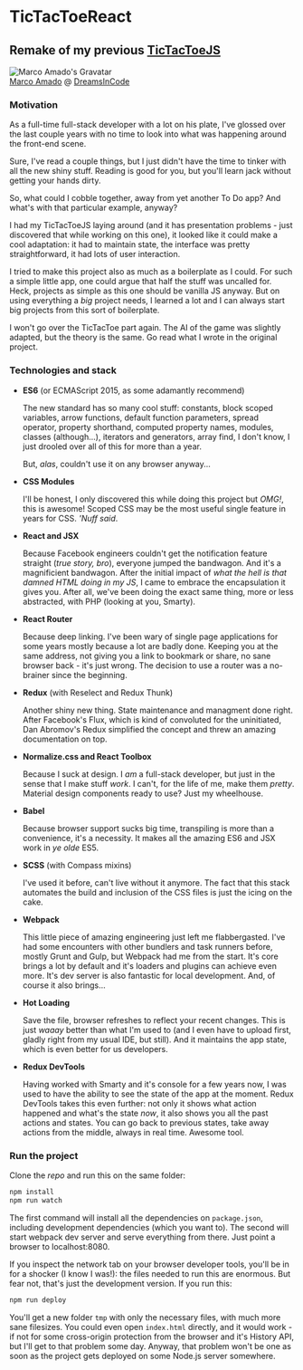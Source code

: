 # TicTacToeReact #

## Remake of my previous [TicTacToeJS](https://github.com/mjamado/TicTacToeJS) ##

![Marco Amado's Gravatar](http://1.gravatar.com/avatar/1a11649fa31edc86ddbfa4466ebf560b?s=40&d=http%3A%2F%2F1.gravatar.com%2Favatar%2Fad516503a11cd5ca435acc9bb6523536%3Fs%3D40&r=G)  
[Marco Amado](mailto:mjamado@dreamsincode.com) @ [DreamsInCode](http://www.dreamsincode.com)

### Motivation ###

As a full-time full-stack developer with a lot on his plate, I've glossed over
the last couple years with no time to look into what was happening around the
front-end scene.

Sure, I've read a couple things, but I just didn't have the time to tinker
with all the new shiny stuff. Reading is good for you, but you'll learn
jack without getting your hands dirty.

So, what could I cobble together, away from yet another To Do app?
And what's with that particular example, anyway?

I had my TicTacToeJS laying around (and it has presentation problems - just
discovered that while working on this one), it looked like it could make a cool
adaptation: it had to maintain state, the interface was pretty straightforward,
it had lots of user interaction.

I tried to make this project also as much as a boilerplate as I could. For such
a simple little app, one could argue that half the stuff was uncalled for. Heck,
projects as simple as this one should be vanilla JS anyway. But on using everything
a *big* project needs, I learned a lot and I can always start big projects from
this sort of boilerplate.

I won't go over the TicTacToe part again. The AI of the game was slightly
adapted, but the theory is the same. Go read what I wrote in the original
project. 

### Technologies and stack ###

* **ES6** (or ECMAScript 2015, as some adamantly recommend)

  The new standard has so many cool stuff: constants, block scoped variables,
  arrow functions, default function parameters, spread operator, property
  shorthand, computed property names, modules, classes (although...), iterators
  and generators, array find, I don't know, I just drooled over all of this for
  more than a year.
  
  But, *alas*, couldn't use it on any browser anyway...

* **CSS Modules**
  
  I'll be honest, I only discovered this while doing this project but *OMG!*,
  this is awesome! Scoped CSS may be the most useful single feature in years for
  CSS. *'Nuff said*.

* **React and JSX**
  
  Because Facebook engineers couldn't get the notification feature straight (*true
  story, bro*), everyone jumped the bandwagon. And it's a magnificient bandwagon.
  After the initial impact of *what the hell is that damned HTML doing in my JS*,
  I came to embrace the encapsulation it gives you. After all, we've been doing the
  exact same thing, more or less abstracted, with PHP (looking at you, Smarty).

* **React Router**
  
  Because deep linking. I've been wary of single page applications for some years
  mostly because a lot are badly done. Keeping you at the same address, not giving
  you a link to bookmark or share, no sane browser back - it's just wrong. The
  decision to use a router was a no-brainer since the beginning.

* **Redux** (with Reselect and Redux Thunk)
  
  Another shiny new thing. State maintenance and managment done right. After
  Facebook's Flux, which is kind of convoluted for the uninitiated, Dan Abromov's
  Redux simplified the concept and threw an amazing documentation on top.

* **Normalize.css and React Toolbox**

  Because I suck at design. I *am* a full-stack developer, but just in the sense
  that I make stuff *work*. I can't, for the life of me, make them *pretty*.
  Material design components ready to use? Just my wheelhouse.

* **Babel**

  Because browser support sucks big time, transpiling is more than a convenience,
  it's a necessity. It makes all the amazing ES6 and JSX work in *ye olde* ES5.

* **SCSS** (with Compass mixins)

  I've used it before, can't live without it anymore. The fact that this stack
  automates the build and inclusion of the CSS files is just the icing on the cake.

* **Webpack**

  This little piece of amazing engineering just left me flabbergasted. I've had some
  encounters with other bundlers and task runners before, mostly Grunt and Gulp, but
  Webpack had me from the start. It's core brings a lot by default and it's loaders
  and plugins can achieve even more. It's dev server is also fantastic for local
  development. And, of course it also brings...
  
* **Hot Loading**

  Save the file, browser refreshes to reflect your recent changes. This is just
  *waaay* better than what I'm used to (and I even have to upload first, gladly right
  from my usual IDE, but still). And it maintains the app state, which is even
  better for us developers.

* **Redux DevTools**
  
  Having worked with Smarty and it's console for a few years now, I was used to have
  the ability to see the state of the app at the moment. Redux DevTools takes this even
  further: not only it shows what action happened and what's the state *now*, it also
  shows you all the past actions and states. You can go back to previous states, take
  away actions from the middle, always in real time. Awesome tool.
  
### Run the project ###

Clone the *repo* and run this on the same folder:

```bash
npm install
npm run watch
```

The first command will install all the dependencies on `package.json`, including
development dependencies (which you want to). The second will start webpack dev server
and serve everything from there. Just point a browser to localhost:8080.

If you inspect the network tab on your browser developer tools, you'll be in for a
shocker (I know I was!): the files needed to run this are enormous. But fear not, that's
just the development version. If you run this:

```bash
npm run deploy
```

You'll get a new folder `tmp` with only the necessary files, with much more sane filesizes.
You could even open `index.html` directly, and it would work - if not for some cross-origin
protection from the browser and it's History API, but I'll get to that problem some day.
Anyway, that problem won't be one as soon as the project gets deployed on some Node.js server
somewhere.